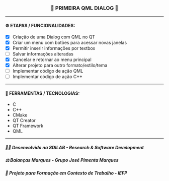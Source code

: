 <h3 align="center"> 
  🚧 PRIMEIRA QML DIALOG 🚧
</h3>

---
#### ⚙️ ETAPAS / FUNCIONALIDADES:

- [x] Criação de uma Dialog com QML no QT
- [x] Criar um menu com botões para acessar novas janelas
- [x] Permitir inserir informações por textbox
- [ ] Salvar informações alteradas
- [x] Cancelar e retornar ao menu principal
- [x] Alterar projeto para outro formato/estilo/tema
- [ ] Implementar código de ação QML
- [ ] Implementar código de ação C++

---
#### 🔧 FERRAMENTAS / TECNOLOGIAS:

- C
- C++
- CMake
- QT Creator
- QT Framework
- QML

---
##### 👨‍💻 Desenvolvido na SDILAB - Research & Software Development 
##### ⚖️ Balanças Marques - Grupo José Pimenta Marques
##### 📖 Projeto para Formação em Contexto de Trabalho - IEFP
